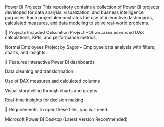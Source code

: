Power BI Projects
This repository contains a collection of Power BI projects developed for data analysis, visualization, and business intelligence purposes. Each project demonstrates the use of interactive dashboards, calculated measures, and data modeling to solve real-world problems.

📂 Projects Included
Calculation Project – Showcases advanced DAX calculations, KPIs, and performance metrics.

Normal Employees Project by Sagor – Employee data analysis with filters, charts, and insights.

🔧 Features
Interactive Power BI dashboards

Data cleaning and transformation

Use of DAX measures and calculated columns

Visual storytelling through charts and graphs

Real-time insights for decision making

📄 Requirements
To open these files, you will need:

Microsoft Power BI Desktop (Latest Version Recommended)
